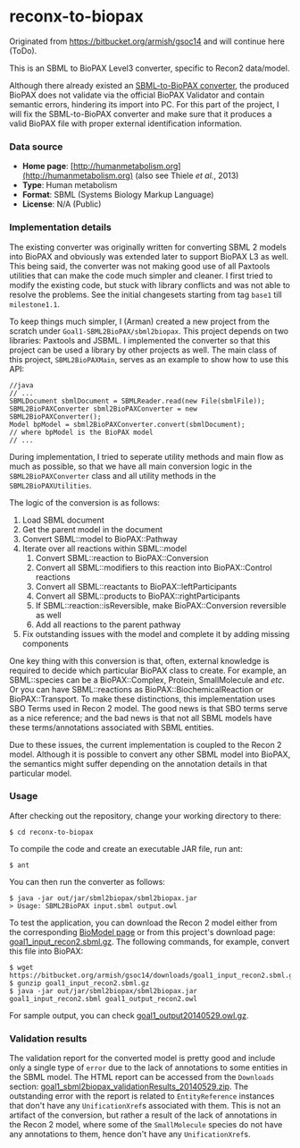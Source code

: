 # reconx-to-biopax
Originated from https://bitbucket.org/armish/gsoc14 and will continue here (ToDo).

This is an SBML to BioPAX Level3 converter, specific to Recon2 data/model.

Although there already existed an [SBML-to-BioPAX converter](https://sourceforge.net/apps/mediawiki/sbfc/index.php?title=Main_Page#SBML_to_BioPax), the produced BioPAX does not validate via the official BioPAX Validator and contain semantic errors, hindering its import into PC. For this part of the project, I will fix the SBML-to-BioPAX converter and make sure that it produces a valid BioPAX file with proper external identification information. 

### Data source
- **Home page**: [http://humanmetabolism.org](http://humanmetabolism.org) (also see Thiele *et al.*, 2013)
- **Type**: Human metabolism
- **Format**: SBML (Systems Biology Markup Language)
- **License**: N/A (Public)

### Implementation details
The existing converter was originally written for converting SBML 2 models into BioPAX and obviously was extended later to support BioPAX L3 as well.
This being said, the converter was not making good use of all Paxtools utilities that can make the code much simpler and cleaner.
I first tried to modify the existing code, but stuck with library conflicts and was not able to resolve the problems.
See the initial changesets starting from tag `base1` till `milestone1.1`.

To keep things much simpler, I (Arman) created a new project from the scratch under `Goal1-SBML2BioPAX/sbml2biopax`.
This project depends on two libraries: Paxtools and JSBML.
I implemented the converter so that this project can be used a library by other projects as well.
The main class of this project, `SBML2BioPAXMain`, serves as an example to show how to use this API:

	//java
	// ...
	SBMLDocument sbmlDocument = SBMLReader.read(new File(sbmlFile));
	SBML2BioPAXConverter sbml2BioPAXConverter = new SBML2BioPAXConverter();
	Model bpModel = sbml2BioPAXConverter.convert(sbmlDocument);
	// where bpModel is the BioPAX model
	// ...

During implementation, I tried to seperate utility methods and main flow as much as possible,
so that we have all main conversion logic in the `SBML2BioPAXConverter` class and
all utility methods in the `SBML2BioPAXUtilities`.

The logic of the conversion is as follows:

1. Load SBML document
2. Get the parent model in the document
3. Convert SBML::model to BioPAX::Pathway
4. Iterate over all reactions within SBML::model
	1. Convert SBML::reaction to BioPAX::Conversion
	2. Convert all SBML::modifiers to this reaction into BioPAX::Control reactions
	3. Convert all SBML::reactants to BioPAX::leftParticipants
	4. Convert all SBML::products to BioPAX::rightParticipants
	5. If SBML::reaction::isReversible, make BioPAX::Conversion reversible as well
	6. Add all reactions to the parent pathway
5. Fix outstanding issues with the model and complete it by adding missing components

One key thing with this conversion is that, often, external knowledge is required to decide which particular BioPAX class to create.
For example, an SBML::species can be a BioPAX::Complex, Protein, SmallMolecule and *etc*.
Or you can have SBML::reactions as BioPAX::BiochemicalReaction or BioPAX::Transport.
To make these distinctions, this implementation uses SBO Terms used in Recon 2 model.
The good news is that SBO terms serve as a nice reference;
and the bad news is that not all SBML models have these terms/annotations associated with SBML entities.

Due to these issues, the current implementation is coupled to the Recon 2 model.
Although it is possible to convert any other SBML model into BioPAX, the semantics might suffer depending on the annotation details in that particular model.

### Usage
After checking out the repository, change your working directory to there:

	$ cd reconx-to-biopax

To compile the code and create an executable JAR file, run ant:

	$ ant

You can then run the converter as follows:

	$ java -jar out/jar/sbml2biopax/sbml2biopax.jar 
	> Usage: SBML2BioPAX input.sbml output.owl

To test the application, you can download the Recon 2 model either from the corresponding [BioModel page](http://www.ebi.ac.uk/biomodels-main/MODEL1109130000) or from this project's download page: [goal1_input_recon2.sbml.gz](https://bitbucket.org/armish/gsoc14/downloads/goal1_input_recon2.sbml.gz).
The following commands, for example, convert this file into BioPAX:

	$ wget https://bitbucket.org/armish/gsoc14/downloads/goal1_input_recon2.sbml.gz	
	$ gunzip goal1_input_recon2.sbml.gz
	$ java -jar out/jar/sbml2biopax/sbml2biopax.jar goal1_input_recon2.sbml goal1_output_recon2.owl

For sample output, you can check [goal1_output20140529.owl.gz](https://bitbucket.org/armish/gsoc14/downloads/goal1_output20140529.owl.gz).

### Validation results
The validation report for the converted model is pretty good and include only a single type of `error` due to the lack of annotations to some entities in the SBML model.
The HTML report can be accessed from the `Downloads` section: [goal1_sbml2biopax_validationResults_20140529.zip](https://bitbucket.org/armish/gsoc14/downloads/goal1_sbml2biopax_validationResults_20140529.zip).
The outstanding error with the report is related to `EntityReference` instances that don't have any `UnificationXref`s associated with them.
This is not an artifact of the conversion, but rather a result of the lack of annotations in the Recon 2 model,
where some of the `SmallMolecule` species do not have any annotations to them, hence don't have any `UnificationXref`s.

